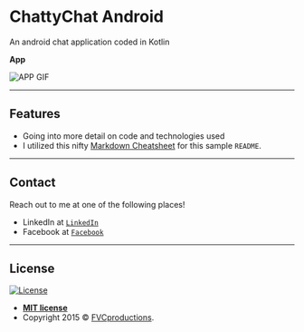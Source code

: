 # ChattyChat Android

An android chat application coded in Kotlin

**App**

![APP GIF](chatty.gif)

---

## Features

- Going into more detail on code and technologies used
- I utilized this nifty <a href="https://github.com/adam-p/markdown-here/wiki/Markdown-Cheatsheet" target="_blank">Markdown Cheatsheet</a> for this sample `README`.

---

## Contact

Reach out to me at one of the following places!

- LinkedIn at <a href="https://www.linkedin.com/in/zubair-amjad/" target="_blank">`LinkedIn`</a>
- Facebook at <a href="https://www.facebook.com/ZubairAmjad" target="_blank">`Facebook`</a>

---

## License

[![License](http://img.shields.io/:license-mit-blue.svg?style=flat-square)](http://badges.mit-license.org)

- **[MIT license](http://opensource.org/licenses/mit-license.php)**
- Copyright 2015 © <a href="http://fvcproductions.com" target="_blank">FVCproductions</a>.
